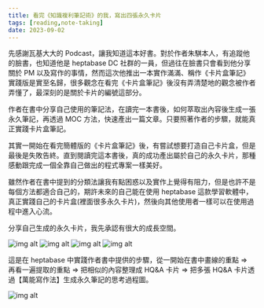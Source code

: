 ```yaml
---
title: 看完《知識複利筆記術》的我，寫出四張永久卡片
tags: [reading,note-taking]
date: 2023-09-02
---
```

<!--truncate-->
先感謝瓦基大大的 Podcast，讓我知道這本好書。對於作者朱騏本人，有追蹤他的臉書，也知道他是 heptabase DC 社群的一員，但過往在臉書只會看到他分享關於 PM 以及寫作的事情，然而這次他推出一本實作滿滿、稱作《卡片盒筆記》實踐版是實至名歸，很多觀念在看完《卡片盒筆記》後沒有弄清楚地的觀念被作者弄懂了，最深刻的是關於卡片的編號這部分。

作者在書中分享自己使用的筆記法，在讀完一本書後，如何萃取出內容後生成一張永久筆記，再透過 MOC 方法，快速產出一篇文章。只要照著作者的步驟，就能真正實踐卡片盒筆記。

其實一開始在看完簡體版的《卡片盒筆記》後，有嘗試想要打造自己卡片盒，但是最後是失敗告終。直到閱讀完這本書後，真的成功產出屬於自己的永久卡片，那種感動跟完成一個全靠自己做出的程式專案一樣美好。

雖然作者在書中提到的分類法讓我有點困惑以及實作上覺得有阻力，但是也許不是每個方法都適合自己的，期許未來的自己能在使用 heptabase 這款學習軟體中，真正實踐自己的卡片盒(裡面很多永久卡片)，然後向其他使用者一樣可以在使用過程中進入心流。

分享自己生成的永久卡片，我先承認有很大的成長空間。

![img alt](/img/blog/note01.png)
![img alt](/img/blog/note02.png)
![img alt](/img/blog/note03.png)
![img alt](/img/blog/note04.png)

這是在 heptabase 中實踐作者書中提供的步驟，從一開始在書中畫線的重點 ⇒ 再看一遍提取的重點 ⇒ 把相似的內容整理成 HQ&A 卡片 ⇒ 把多張 HQ&A 卡片透過【萬能寫作法】生成永久筆記的思考過程圖。

![img alt](/img/blog/note05.png)